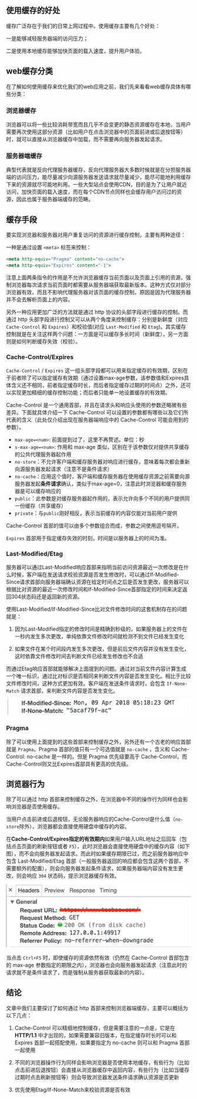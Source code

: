 ## 使用缓存的好处

缓存广泛存在于我们的日常上网过程中。使用缓存主要有几个好处：

一是能够减轻服务器端的访问压力；

二是使用本地缓存能够加快页面的载入速度，提升用户体验。

## web缓存分类

在了解如何使用缓存来优化我们的web应用之前，我们先来看看web缓存具体有哪些分类：

### 浏览器缓存

浏览器可以将一些比较消耗带宽而且几乎不会变更的静态资源缓存在本地，当用户需要再次使用这部分资源（比如用户在点击浏览器中的页面前进或后退按钮等）时，就可以直接从浏览器缓存中加载，而不需要再向服务器发起请求。

### 服务器端缓存

典型代表就是反向代理服务器缓存，反向代理服务器大多数时候就是在分担服务器端的访问压力，能尽量减少向源服务器发送请求就尽量减少，能尽可能地利用缓存下来的资源就尽可能地利用。一些大型站点会使用CDN，目的是为了让用户就近访问，加快页面的载入速度，而在每个CDN节点同样也会缓存用户访问过的资源，因此也属于服务器端缓存的范畴。

## 缓存手段

要实现浏览器和服务器对用户重复访问的资源进行缓存控制，主要有两种途径：

一种是通过设置 `<meta>` 标签来控制：

```html
<meta http-equiv="Pragma" content="no-cache">
<meta http-equiv="Expires" content="-1">
```

注意上面两条指令的作用是不允许浏览器缓存当前页面以及页面上引用的资源，强制浏览器每次请求当前页面时都需要从服务器端获取最新版本。这种方式仅对部分浏览器有效，而且不影响代理服务器对该页面的缓存控制，原因是因为代理服务器并不会去解析页面上的内容。

另外一种应用更加广泛的方法就是通过 http 协议的头部字段进行缓存的控制。而通过 http 头部字段进行控制又可以从两个角度来控制缓存：分别是新鲜度（对应 `Cache-Control` 和 `Expires`）和校验值(对应 `Last-Modified` 和 `Etag`)。其实缓存控制就是在关注这样两个问题：一方面是可以缓存多长时间（新鲜度），另一方面则是如何判断缓存失效（校验）。

### Cache-Control/Expires

`Cache-Control` / `Expires` 这一组头部字段都可以用来指定缓存的有效期，区别在于前者除了可以指定缓存有效期（通过设置max-age参数，该参数值和Expires具体含义还不相同，前者指定缓存时长，而后者指定缓存过期的时间点）之外，还可以实现更加精细的缓存控制功能；而后者只能单一地设置缓存的有效期。

Cache-Control 是一个通用首部，并且在请求头和响应头使用的参数还略微有些差异。下面就具体介绍一下 Cache-Control 可以设置的参数都有哪些以及它们所代表的含义（此处仅介绍出现在服务器端响应中的 Cache-Control 可能会用到的参数）。

- `max-age=<num>`: 前面提到过了，这里不再赘述。单位：秒
- `s-max-age=<num>`: 作用和 max-age 类似，区别在于该参数仅对提供共享缓存的公共代理服务器起作用
- `no-store`：不允许客户端和缓存服务器对响应进行缓存，意味着每次都会重新向源服务器发起请求（注意不是条件请求）
- `no-cache`：应用这个值时，客户端和缓存服务器在使用缓存资源之前需要向源服务器发起**条件请求**确认，类似于max-age=0，注意此时浏览器和缓存服务器是可以缓存响应的
- `public`：此参数是对缓存服务器起作用的，表示允许向多个不同的用户提供同一份缓存（共享缓存）
- `private`：与`public`刚好相反，表示当前缓存的内容仅能对当前用户提供

Cache-Control 首部的值可以由多个参数组合而成，参数之间使用逗号隔开。

`Expires` 首部用于指定缓存失效的时刻，时间是以服务器上的时间为准。

### Last-Modified/Etag

服务器可以通过Last-Modified响应首部来指明当前访问资源最近一次修改是在什么时候，客户端在发送请求校验资源是否发生修改时，可以通过If-Modified-Since请求首部向服务器端确认资源在给定时间点之后是否发生更改，服务器可以根据比对资源的最近一次修改时间和If-Modified-Since首部指定的时间来决定返回304状态码还是返回新的资源。

使用Last-Modified/If-Modified-Since比对文件修改时间的这套机制存在的问题就是：

1. 因为Last-Modified指定的修改时间是精确到秒级的，如果服务器上的文件在一秒内发生多次更改，单纯依靠文件修改时间就检测不到文件已经发生变化

2. 如果文件在某个时间段内发生多次更改，但是前后文件内容并没有发生变化，这时依靠文件修改时间去判断文件已经发生修改也不合适

而通过Etag响应首部就能够解决上面提到的问题。通过对当前文件内容计算生成一个唯一标识，通过比对标识是否相同来判断文件内容是否发生变化。相比于比较文件修改时间，这种方式更加有效。客户端在发送条件请求时，会包含 `If-None-Match` 请求首部，来判断文件内容是否发生变化。

![](../static/if-modified-since.jpg)

### Pragma

除了可以使用上面提到的这些首部来控制缓存之外，另外还有一个古老的响应首部就是 `Pragma`。Pragma 首部的值只有一个可选值就是 `no-cache` ，含义和 Cache-Control: no-cache 是一样的。但是 Pragma 优先级要高于 Cache-Control，而Cache-Control则又比Expires首部具有更高的优先级。

## 浏览器行为

除了可以通过 http 首部来控制缓存之外，在浏览器中不同的操作行为同样也会影响浏览器是否使用缓存。

当用户点击前进或后退按钮，无论服务器响应的Cache-Control是什么值（`no-store`除外），浏览器都会直接使用硬盘中缓存的内容。

在**Cache-Control/Expires指定的有效期内**如果用户输入URL地址之后回车（包括点击页面的刷新按钮或者 `F5`），此时浏览器会直接使用硬盘中的缓存内容（如下图），而不会向服务器发起请求。而此时如果缓存期限已过，而之前服务器响应中包含 Last-Modified/Etag 首部（一般服务器返回的响应都会包含这两个首部，不需要额外的配置），则会向服务器发起条件请求，如果服务器端内容没有发生更改，则会响应 `304` 状态码，提示浏览器缓存有效。

![load from browser cache](../static/load-from-browser-cache.jpg)

当点击 `Ctrl+F5` 时，即使缓存的资源依然有效（仍然在 Cache-Control 首部包含的 max-age 参数指定的期限之内），浏览器也会向服务器发起请求（注意此时的请求就不是条件请求了，而是强制从服务器获取最新的内容）。

## 结论

文章中我们主要探讨了如何通过 http 首部来控制浏览器端缓存，主要可以概括为以下几点：

1. Cache-Control 可以精细地控制缓存，但是需要注意的一点是，它是在 **HTTP/1.1** 中才出现的，如果需要兼容旧版本，在指定缓存时长时可以和 Expires 首部一起搭配使用，如果要指定为 no-cache 则可以和 Pragma 首部一起使用

2. 不同的浏览器操作行为同样会影响浏览器是否使用本地缓存，有些行为（比如点击前进后退按钮）会直接从浏览器缓存中返回内容，有些行为（比如当缓存过期时点击刷新按钮等）则会导致浏览器发送条件请求确认资源是否更新

3. 优先使用Etag/If-None-Match来校验资源是否有效